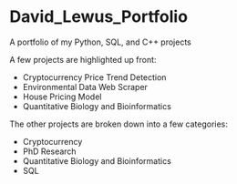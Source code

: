 # David_Lewus_Portfolio
A portfolio of my Python, SQL, and C++ projects

A few projects are highlighted up front:
- Cryptocurrency Price Trend Detection
- Environmental Data Web Scraper
- House Pricing Model
- Quantitative Biology and Bioinformatics

The other projects are broken down into a few categories:
- Cryptocurrency
- PhD Research
- Quantitative Biology and Bioinformatics
- SQL
